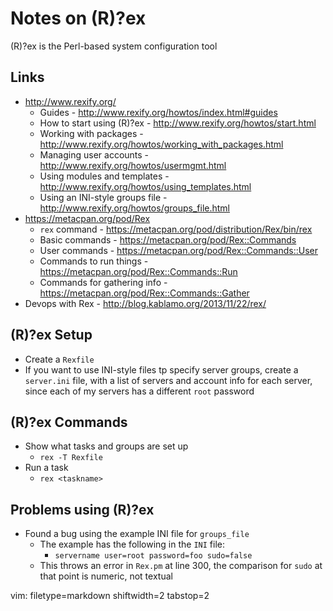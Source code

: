 # Notes on (R)?ex #

(R)?ex is the Perl-based system configuration tool

## Links ##
- http://www.rexify.org/
  - Guides - http://www.rexify.org/howtos/index.html#guides
  - How to start using (R)?ex - http://www.rexify.org/howtos/start.html
  - Working with packages -
    http://www.rexify.org/howtos/working_with_packages.html
  - Managing user accounts - http://www.rexify.org/howtos/usermgmt.html
  - Using modules and templates -
    http://www.rexify.org/howtos/using_templates.html
  - Using an INI-style groups file -
    http://www.rexify.org/howtos/groups_file.html
- https://metacpan.org/pod/Rex
  - `rex` command - https://metacpan.org/pod/distribution/Rex/bin/rex
  - Basic commands - https://metacpan.org/pod/Rex::Commands
  - User commands - https://metacpan.org/pod/Rex::Commands::User
  - Commands to run things - https://metacpan.org/pod/Rex::Commands::Run
  - Commands for gathering info -
    https://metacpan.org/pod/Rex::Commands::Gather
- Devops with Rex - http://blog.kablamo.org/2013/11/22/rex/

## (R)?ex Setup ##
- Create a `Rexfile`
- If you want to use INI-style files tp specify server groups, create a
  `server.ini` file, with a list of servers and account info for each server,
  since each of my servers has a different `root` password

## (R)?ex Commands ##
- Show what tasks and groups are set up
  - `rex -T Rexfile`
- Run a task
  - `rex <taskname>`

## Problems using (R)?ex ##
- Found a bug using the example INI file for `groups_file`
  - The example has the following in the `INI` file:
    - `servername user=root password=foo sudo=false`
  - This throws an error in `Rex.pm` at line 300, the comparison for `sudo`
    at that point is numeric, not textual

vim: filetype=markdown shiftwidth=2 tabstop=2
